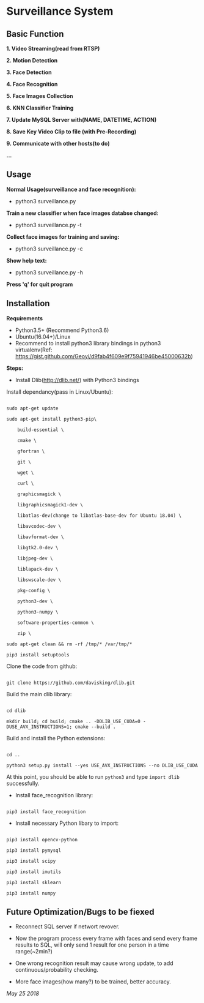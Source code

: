 # **Surveillance System**

## **Basic Function**

**1. Video Streaming(read from RTSP)**

**2. Motion Detection**

**3. Face Detection**

**4. Face Recognition**

**5. Face Images Collection**

**6. KNN Classifier Training**

**7. Update MySQL Server with(NAME, DATETIME, ACTION)**

**8. Save Key Video Clip to file (with Pre-Recording)**

**9. Communicate with other hosts(to do)**

**...**

## **Usage**

**Normal Usage(surveillance and face recognition):**
- python3 surveillance.py

**Train a new classifier when face images databse changed:**
- python3 surveillance.py -t

**Collect face images for training and saving:**
- python3 surveillance.py -c

**Show help text:**
- python3 surveillance.py -h

**Press 'q' for quit program**

## **Installation**

**Requirements**
- Python3.5+ (Recommend Python3.6)
- Ubuntu(16.04+)/Linux
- Recommend to install python3 library bindings in python3 virtualenv(Ref: https://gist.github.com/Geoyi/d9fab4f609e9f75941946be45000632b)

**Steps:**

- Install Dlib(http://dlib.net/) with Python3 bindings

Install dependancy(pass in Linux/Ubuntu):

```

sudo apt-get update

sudo apt-get install python3-pip\

    build-essential \

    cmake \

    gfortran \

    git \

    wget \

    curl \

    graphicsmagick \

    libgraphicsmagick1-dev \

    libatlas-dev(change to libatlas-base-dev for Ubuntu 18.04) \

    libavcodec-dev \

    libavformat-dev \

    libgtk2.0-dev \

    libjpeg-dev \

    liblapack-dev \

    libswscale-dev \

    pkg-config \

    python3-dev \

    python3-numpy \

    software-properties-common \

    zip \

sudo apt-get clean && rm -rf /tmp/* /var/tmp/*

pip3 install setuptools

```

Clone the code from github:

```

git clone https://github.com/davisking/dlib.git

```

Build the main dlib library:
```

cd dlib

mkdir build; cd build; cmake .. -DDLIB_USE_CUDA=0 -DUSE_AVX_INSTRUCTIONS=1; cmake --build .

```

Build and install the Python extensions:

```

cd ..

python3 setup.py install --yes USE_AVX_INSTRUCTIONS --no DLIB_USE_CUDA

```

At this point, you should be able to run ```python3``` and type ```import dlib``` successfully.

- Install face_recognition library:

```

pip3 install face_recognition

```

- Install necessary Python libary to import:

```

pip3 install opencv-python

pip3 install pymysql

pip3 install scipy

pip3 install imutils

pip3 install sklearn

pip3 install numpy

```


## **Future Optimization/Bugs to be fiexed**

- Reconnect SQL server if networt revover.

- Now the program process every frame with faces and send every frame results to SQL, will only send 1 result for one person in a time range(~2min?)

- One wrong recognition result may cause wrong update, to add continuous/probability checking.

- More face images(how many?) to be trained, better accuracy.



*May 25 2018*
